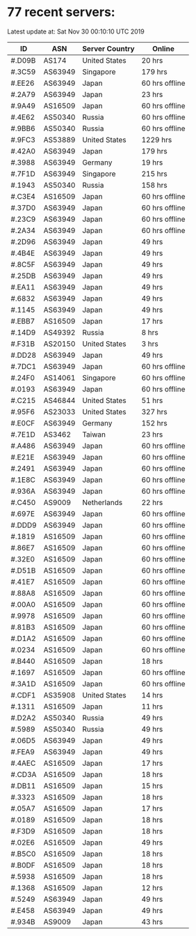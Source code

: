 # 77 recent servers:

Latest update at: Sat Nov 30 00:10:10 UTC 2019

| ID | ASN | Server Country | Online |
| -- | --- | -------------- | ------ |
| #.D09B | AS174 | United States | 20 hrs |
| #.3C59 | AS63949 | Singapore | 179 hrs |
| #.EE26 | AS63949 | Japan | 60 hrs offline |
| #.2A79 | AS63949 | Japan | 23 hrs |
| #.9A49 | AS16509 | Japan | 60 hrs offline |
| #.4E62 | AS50340 | Russia | 60 hrs offline |
| #.9BB6 | AS50340 | Russia | 60 hrs offline |
| #.9FC3 | AS53889 | United States | 1229 hrs |
| #.42A0 | AS63949 | Japan | 179 hrs |
| #.3988 | AS63949 | Germany | 19 hrs |
| #.7F1D | AS63949 | Singapore | 215 hrs |
| #.1943 | AS50340 | Russia | 158 hrs |
| #.C3E4 | AS16509 | Japan | 60 hrs offline |
| #.37D0 | AS63949 | Japan | 60 hrs offline |
| #.23C9 | AS63949 | Japan | 60 hrs offline |
| #.2A34 | AS63949 | Japan | 60 hrs offline |
| #.2D96 | AS63949 | Japan | 49 hrs |
| #.4B4E | AS63949 | Japan | 49 hrs |
| #.8C5F | AS63949 | Japan | 49 hrs |
| #.25DB | AS63949 | Japan | 49 hrs |
| #.EA11 | AS63949 | Japan | 49 hrs |
| #.6832 | AS63949 | Japan | 49 hrs |
| #.1145 | AS63949 | Japan | 49 hrs |
| #.EBB7 | AS16509 | Japan | 17 hrs |
| #.14D9 | AS49392 | Russia | 8 hrs |
| #.F31B | AS20150 | United States | 3 hrs |
| #.DD28 | AS63949 | Japan | 49 hrs |
| #.7DC1 | AS63949 | Japan | 60 hrs offline |
| #.24F0 | AS14061 | Singapore | 60 hrs offline |
| #.0193 | AS63949 | Japan | 60 hrs offline |
| #.C215 | AS46844 | United States | 51 hrs |
| #.95F6 | AS23033 | United States | 327 hrs |
| #.E0CF | AS63949 | Germany | 152 hrs |
| #.7E1D | AS3462 | Taiwan | 23 hrs |
| #.A486 | AS63949 | Japan | 60 hrs offline |
| #.E21E | AS63949 | Japan | 60 hrs offline |
| #.2491 | AS63949 | Japan | 60 hrs offline |
| #.1E8C | AS63949 | Japan | 60 hrs offline |
| #.936A | AS63949 | Japan | 60 hrs offline |
| #.C450 | AS9009 | Netherlands | 22 hrs |
| #.697E | AS63949 | Japan | 60 hrs offline |
| #.DDD9 | AS63949 | Japan | 60 hrs offline |
| #.1819 | AS16509 | Japan | 60 hrs offline |
| #.86E7 | AS16509 | Japan | 60 hrs offline |
| #.32E0 | AS16509 | Japan | 60 hrs offline |
| #.D51B | AS16509 | Japan | 60 hrs offline |
| #.41E7 | AS16509 | Japan | 60 hrs offline |
| #.88A8 | AS16509 | Japan | 60 hrs offline |
| #.00A0 | AS16509 | Japan | 60 hrs offline |
| #.9978 | AS16509 | Japan | 60 hrs offline |
| #.81B3 | AS16509 | Japan | 60 hrs offline |
| #.D1A2 | AS16509 | Japan | 60 hrs offline |
| #.0234 | AS16509 | Japan | 60 hrs offline |
| #.B440 | AS16509 | Japan | 18 hrs |
| #.1697 | AS16509 | Japan | 60 hrs offline |
| #.3A1D | AS16509 | Japan | 60 hrs offline |
| #.CDF1 | AS35908 | United States | 14 hrs |
| #.1311 | AS16509 | Japan | 11 hrs |
| #.D2A2 | AS50340 | Russia | 49 hrs |
| #.5989 | AS50340 | Russia | 49 hrs |
| #.06D5 | AS63949 | Japan | 49 hrs |
| #.FEA9 | AS63949 | Japan | 49 hrs |
| #.4AEC | AS16509 | Japan | 17 hrs |
| #.CD3A | AS16509 | Japan | 18 hrs |
| #.DB11 | AS16509 | Japan | 15 hrs |
| #.3323 | AS16509 | Japan | 18 hrs |
| #.05A7 | AS16509 | Japan | 17 hrs |
| #.0189 | AS16509 | Japan | 18 hrs |
| #.F3D9 | AS16509 | Japan | 18 hrs |
| #.02E6 | AS16509 | Japan | 49 hrs |
| #.B5C0 | AS16509 | Japan | 18 hrs |
| #.B0DF | AS16509 | Japan | 18 hrs |
| #.5938 | AS16509 | Japan | 18 hrs |
| #.1368 | AS16509 | Japan | 12 hrs |
| #.5249 | AS63949 | Japan | 49 hrs |
| #.E458 | AS63949 | Japan | 49 hrs |
| #.934B | AS9009 | Japan | 43 hrs |

